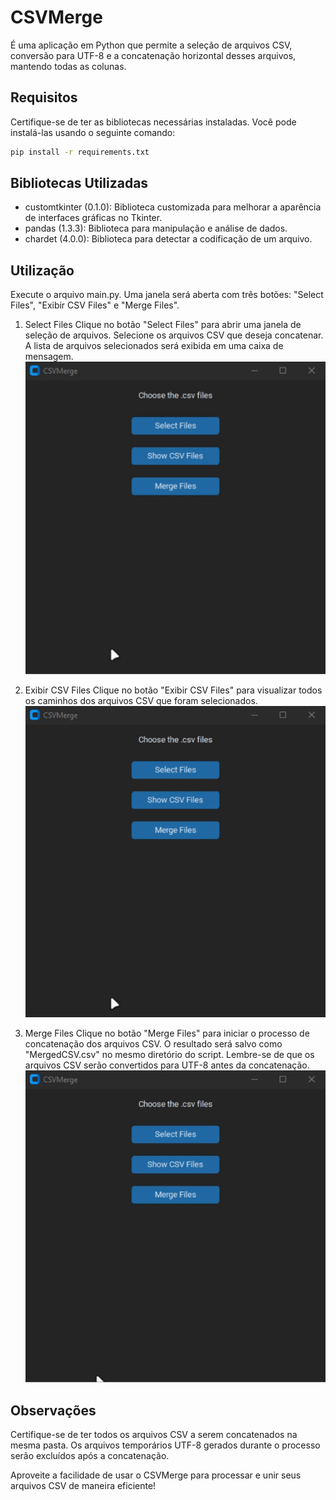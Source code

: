 # CSVMerge

É uma aplicação em Python que permite a seleção de arquivos CSV, conversão para UTF-8 e a concatenação horizontal desses arquivos, mantendo todas as colunas.

## Requisitos

Certifique-se de ter as bibliotecas necessárias instaladas. Você pode instalá-las usando o seguinte comando:

```bash
pip install -r requirements.txt
```
## Bibliotecas Utilizadas
- customtkinter (0.1.0): Biblioteca customizada para melhorar a aparência de interfaces gráficas no Tkinter.
- pandas (1.3.3): Biblioteca para manipulação e análise de dados.
- chardet (4.0.0): Biblioteca para detectar a codificação de um arquivo.
## Utilização
Execute o arquivo main.py.
Uma janela será aberta com três botões: "Select Files", "Exibir CSV Files" e "Merge Files".
1. Select Files
Clique no botão "Select Files" para abrir uma janela de seleção de arquivos. Selecione os arquivos CSV que deseja concatenar. A lista de arquivos selecionados será exibida em uma caixa de mensagem.
![Select Files](gifs/selectfiles.gif)

2. Exibir CSV Files
Clique no botão "Exibir CSV Files" para visualizar todos os caminhos dos arquivos CSV que foram selecionados.
![Show Files](gifs/showfiles.gif)

4. Merge Files
Clique no botão "Merge Files" para iniciar o processo de concatenação dos arquivos CSV. O resultado será salvo como "MergedCSV.csv" no mesmo diretório do script.
Lembre-se de que os arquivos CSV serão convertidos para UTF-8 antes da concatenação.
![Merge Files](gifs/mergefiles.gif)

## Observações
Certifique-se de ter todos os arquivos CSV a serem concatenados na mesma pasta.
Os arquivos temporários UTF-8 gerados durante o processo serão excluídos após a concatenação.

Aproveite a facilidade de usar o CSVMerge para processar e unir seus arquivos CSV de maneira eficiente!

